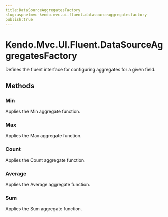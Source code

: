 ```yaml
---
title:DataSourceAggregatesFactory
slug:aspnetmvc-kendo.mvc.ui.fluent.datasourceaggregatesfactory
publish:true
---
```


# Kendo.Mvc.UI.Fluent.DataSourceAggregatesFactory
Defines the fluent interface for configuring aggregates for a given field.



## Methods

### Min
Applies the Min aggregate function.





### Max
Applies the Max aggregate function.





### Count
Applies the Count aggregate function.





### Average
Applies the Average aggregate function.





### Sum
Applies the Sum aggregate function.






 
